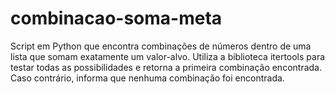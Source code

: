 # combinacao-soma-meta
Script em Python que encontra combinações de números dentro de uma lista que somam exatamente um valor-alvo. Utiliza a biblioteca itertools para testar todas as possibilidades e retorna a primeira combinação encontrada. Caso contrário, informa que nenhuma combinação foi encontrada.

